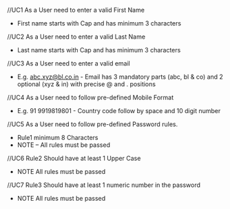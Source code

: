 //UC1
As a User need to enter a valid First Name
- First name starts with Cap and has
minimum 3 characters

//UC2
As a User need to enter a valid Last Name 
- Last name starts with Cap and has
minimum 3 characters

//UC3
As a User need to enter a valid email
- E.g. abc.xyz@bl.co.in - Email has 3 mandatory parts (abc, bl
& co) and 2 optional (xyz & in) with
precise @ and . positions

//UC4
As a User need to follow pre-defined Mobile Format
- E.g. 91 9919819801 - Country code follow by space and 10
digit number

//UC5
As a User need to follow pre-defined Password rules.
- Rule1 minimum 8 Characters 
- NOTE – All rules must be passed

//UC6
Rule2 Should have at least 1 Upper Case 
- NOTE All rules must be passed

//UC7
Rule3  Should have at least 1 numeric number in the password 
- NOTE All rules must be passed



